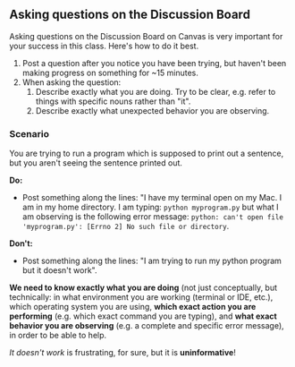 ## Asking questions on the Discussion Board ##

Asking questions on the Discussion Board on Canvas is very important for your success in this class. Here's how to do it best.

1. Post a question after you notice you have been trying, but haven't been making progress on something for ~15 minutes.
1. When asking the question:
    1. Describe exactly what you are doing. Try to be clear, e.g. refer to things  with specific nouns rather than "it".
    2. Describe exactly what unexpected behavior you are observing.

### Scenario ###
You are trying to run a program which is supposed to print out a sentence, but you aren't seeing the sentence printed out.

**Do:**
* Post something along the lines: 
    "I have my terminal open on my Mac. I am in my home directory. I am typing: `python myprogram.py` but what I am observing is the following error message: `python: can't open file 'myprogram.py': [Errno 2] No such file or directory`. 

**Don't:**
* Post something along the lines: 
    "I am trying to run my python program but it doesn't work".

**We need to know exactly what you are doing** (not just conceptually, but technically: in what environment you are working (terminal or IDE, etc.), which operating system you are using, **which exact action you are performing** (e.g. which exact command you are typing), and **what exact behavior you are observing** (e.g. a complete and specific error message), in order to be able to help.

_It doesn't work_ is frustrating, for sure, but it is **uninformative**!
